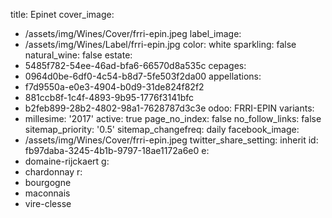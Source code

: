 title: Epinet
cover_image:
  - /assets/img/Wines/Cover/frri-epin.jpeg
label_image:
  - /assets/img/Wines/Label/frri-epin.jpg
color: white
sparkling: false
natural_wine: false
estate:
  - 5485f782-54ee-46ad-bfa6-66570d8a535c
cepages:
  - 0964d0be-6df0-4c54-b8d7-5fe503f2da00
appellations:
  - f7d9550a-e0e3-4904-b0d9-31de824f82f2
  - 881ccb8f-1c4f-4893-9b95-1776f3141bfc
  - b2feb899-28b2-4802-98a1-7628787d3c3e
odoo: FRRI-EPIN
variants:
  -
    millesime: '2017'
    active: true
page_no_index: false
no_follow_links: false
sitemap_priority: '0.5'
sitemap_changefreq: daily
facebook_image:
  - /assets/img/Wines/Cover/frri-epin.jpeg
twitter_share_setting: inherit
id: fb97daba-3245-4b1b-9797-18ae1172a6e0
e:
  - domaine-rijckaert
g:
  - chardonnay
r:
  - bourgogne
  - maconnais
  - vire-clesse
